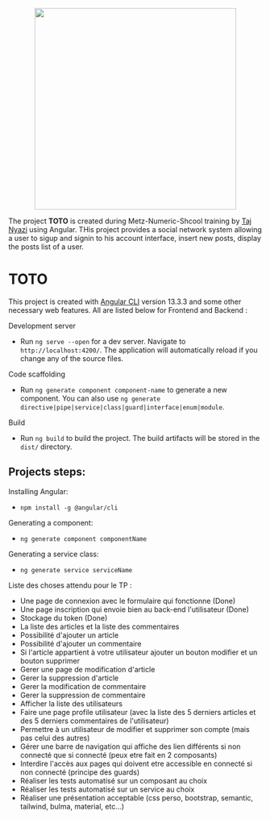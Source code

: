 <p align="center"><a href="https://angular.io/" target="_blank"><img src="https://brandslogos.com/wp-content/uploads/images/large/angular-logo-vector-1.svg" width="400"></a></p>

The project **TOTO** is created during Metz-Numeric-Shcool training by [Taj Nyazi](https://estracode.com) using Angular. THis project provides a social network system allowing a user to sigup and signin to his account interface, insert new posts, display the posts list of a user.

# TOTO

This project is created with [Angular CLI](https://github.com/angular/angular-cli) version 13.3.3 and some other necessary web features. All are listed below for Frontend and Backend :



<!-- ## Screenshots:

Listing all the books:
![](/src/assets/images/screenshots/list.png) -->


Development server
  - Run `ng serve --open` for a dev server. Navigate to `http://localhost:4200/`. The application will automatically reload if you change any of the source files.

Code scaffolding
  - Run `ng generate component component-name` to generate a new component. You can also use `ng generate directive|pipe|service|class|guard|interface|enum|module`.


Build
  - Run `ng build` to build the project. The build artifacts will be stored in the `dist/` directory.

## Projects steps:

Installing Angular:
  - `npm install -g @angular/cli`

Generating a component:
  - `ng generate component componentName`

Generating a service class:
  - `ng generate service serviceName`


Liste des choses attendu pour le TP :
  - Une page de connexion avec le formulaire qui fonctionne (Done)
  - Une page inscription qui envoie bien au back-end l'utilisateur (Done)
  - Stockage du token (Done)
  - La liste des articles et la liste des commentaires
  - Possibilité d'ajouter un article
  - Possibilité d'ajouter un commentaire
  - Si l'article appartient à votre utilisateur ajouter un bouton modifier et un bouton supprimer
  - Gerer une page de modification d'article
  - Gerer la suppression d'article
  - Gerer la modification de commentaire
  - Gerer la suppression de commentaire
  - Afficher la liste des utilisateurs
  - Faire une page profile utilisateur (avec la liste des 5 derniers articles et des 5 derniers commentaires de l'utilisateur)
  - Permettre à un utilisateur de modifier et supprimer son compte (mais pas celui des autres)
  - Gérer une barre de navigation qui affiche des lien différents si non connecté que si connecté (peux etre fait en 2 composants)
  - Interdire l'accès aux pages qui doivent etre accessible en connecté si non connecté (principe des guards)
  - Réaliser les tests automatisé sur un composant au choix
  - Réaliser les tests automatisé sur un service au choix
  - Réaliser une présentation acceptable (css perso, bootstrap, semantic, tailwind, bulma, material, etc...)

